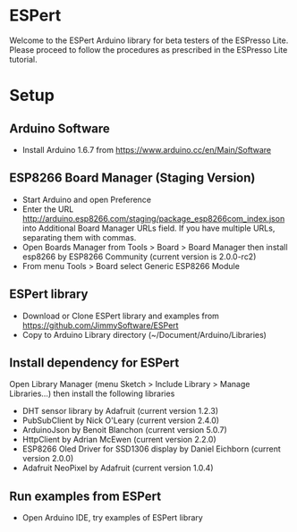 # ESPert
Welcome to the ESPert Arduino library for beta testers of the ESPresso Lite.
Please proceed to follow the procedures as prescribed in the ESPresso Lite tutorial.

# Setup
## Arduino Software
- Install Arduino 1.6.7 from https://www.arduino.cc/en/Main/Software

## ESP8266 Board Manager (Staging Version)
- Start Arduino and open Preference
- Enter the URL http://arduino.esp8266.com/staging/package_esp8266com_index.json into Additional Board Manager URLs field. If you have multiple URLs, separating them with commas.
- Open Boards Manager from Tools > Board > Board Manager then install esp8266 by ESP8266 Community (current version is 2.0.0-rc2)
- From menu Tools > Board select Generic ESP8266 Module

## ESPert library
- Download or Clone ESPert library and examples from https://github.com/JimmySoftware/ESPert 
- Copy to Arduino Library directory (~/Document/Arduino/Libraries)

## Install dependency for ESPert
Open Library Manager (menu Sketch > Include Library > Manage Libraries…) then install the following libraries
- DHT sensor library by Adafruit (current version 1.2.3)
- PubSubClient by Nick O'Leary (current version 2.4.0)
- ArduinoJson by Benoit Blanchon (current version 5.0.7)
- HttpClient by Adrian McEwen (current version 2.2.0)
- ESP8266 Oled Driver for SSD1306 display by Daniel Eichborn (current version 2.0.0)
- Adafruit NeoPixel by Adafruit (current version 1.0.4)

## Run examples from ESPert
- Open Arduino IDE, try examples of ESPert library

